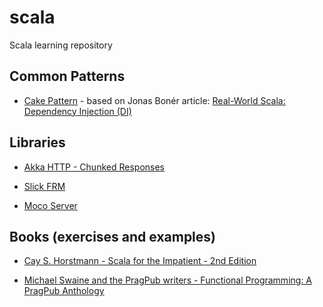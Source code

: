 # scala
Scala learning repository

## Common Patterns

- [Cake Pattern](https://github.com/igorsoto/scala/tree/master/patterns/cake-pattern) - based on Jonas Bonér article: [Real-World Scala: Dependency Injection (DI)](http://jonasboner.com/real-world-scala-dependency-injection-di/)

## Libraries

- [Akka HTTP - Chunked Responses](https://github.com/igorsoto/scala/tree/master/akka/http)

- [Slick FRM](https://github.com/igorsoto/scala/tree/master/slick)

- [Moco Server](https://github.com/igorsoto/scala/tree/master/test/moco)

## Books (exercises and examples)

- [Cay S. Horstmann - Scala for the Impatient - 2nd Edition](https://github.com/igorsoto/scala/tree/master/books/scala-for-the-impatient-2-edition)

- [Michael Swaine and the PragPub writers - Functional Programming: A PragPub Anthology](https://github.com/igorsoto/scala/tree/master/books/functional-programming-a-pragpub-anthology)